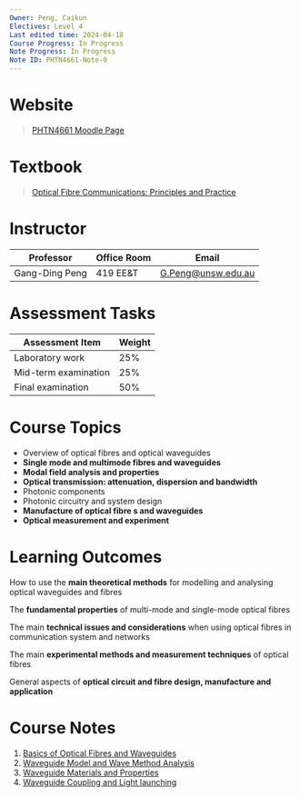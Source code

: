 ```yaml
---
Owner: Peng, Caikun
Electives: Level 4
Last edited time: 2024-04-18
Course Progress: In Progress
Note Progress: In Progress
Note ID: PHTN4661-Note-0
---
```


# Website

> [PHTN4661 Moodle Page](https://moodle.telt.unsw.edu.au/course/view.php?id=81753)  

# Textbook

> [Optical Fibre Communications: Principles and Practice](https://1drv.ms/b/s!AuXfaR2IFRyojDgw_eEC7b_w0xc6?e=0mA4wV)

# Instructor

| Professor      | Office Room | Email              |
| -------------- | ----------- | ------------------ |
| Gang-Ding Peng | 419 EE&T    | G.Peng@unsw.edu.au |

# Assessment Tasks

| Assessment Item      | Weight |
| -------------------- | ------ |
| Laboratory work      | 25%    |
| Mid-term examination | 25%    |
| Final examination    | 50%    |

# Course Topics

- Overview of optical fibres and optical waveguides
- **Single mode and multimode fibres and waveguides**
- **Modal field analysis and properties**
- **Optical transmission: attenuation, dispersion and bandwidth**
- Photonic components
- Photonic circuitry and system design
- **Manufacture of optical fibre s and waveguides**
- **Optical measurement and experiment**

# Learning Outcomes

How to use the **main theoretical methods** for modelling and analysing optical waveguides and fibres

The **fundamental properties** of multi-mode and single-mode optical fibres

The main **technical issues and considerations** when using optical fibres in communication system and networks

The main **experimental methods and measurement techniques** of optical fibres

General aspects of **optical circuit and fibre design, manufacture and application**

# Course Notes 

1. [Basics of Optical Fibres and Waveguides](1.%20PHTN4661%20Basics%20of%20Optical%20Fibres%20and%20Waveguides.md)
2. [Waveguide Model and Wave Method Analysis](2.%20PHTN4661%20Waveguide%20Model%20and%20Wave%20Method%20Analysis.md)
3. [Waveguide Materials and Properties](3.%20PHTN4661%20Waveguide%20Materials%20and%20Properties.md)
4. [Waveguide Coupling and Light launching](4.%20PHTN4661%20Waveguide%20Coupling%20and%20Light%20launching.md)